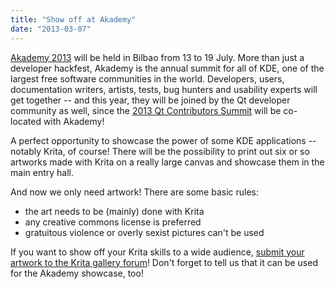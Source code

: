 ```yaml
---
title: "Show off at Akademy"
date: "2013-03-07"
---
```


[Akademy 2013](http://akademy2013.kde.org/) will be held in Bilbao from 13 to 19 July. More than just a developer hackfest, Akademy is the annual summit for all of KDE, one of the largest free software communities in the world. Developers, users, documentation writers, artists, tests, bug hunters and usability experts will get together -- and this year, they will be joined by the Qt developer community as well, since the [2013 Qt Contributors Summit](http://dot.kde.org/2013/02/14/akademy-and-qt-contributors-summit-join-forces) will be co-located with Akademy!

A perfect opportunity to showcase the power of some KDE applications -- notably Krita, of course! There will be the possibility to print out six or so artworks made with Krita on a really large canvas and showcase them in the main entry hall.

And now we only need artwork! There are some basic rules:

- the art needs to be (mainly) done with Krita
- any creative commons license is preferred
- gratuitous violence or overly sexist pictures can't be used

If you want to show off your Krita skills to a wide audience, [submit your artwork to the Krita gallery forum](http://forum.kde.org/viewforum.php?f=138)! Don't forget to tell us that it can be used for the Akademy showcase, too!
